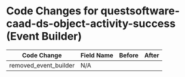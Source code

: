 # Code Changes for questsoftware-caad-ds-object-activity-success (Event Builder)

| Code Change | Field Name | Before | After |
|-------------|------------|--------|-------|
| removed_event_builder | N/A |  |  |